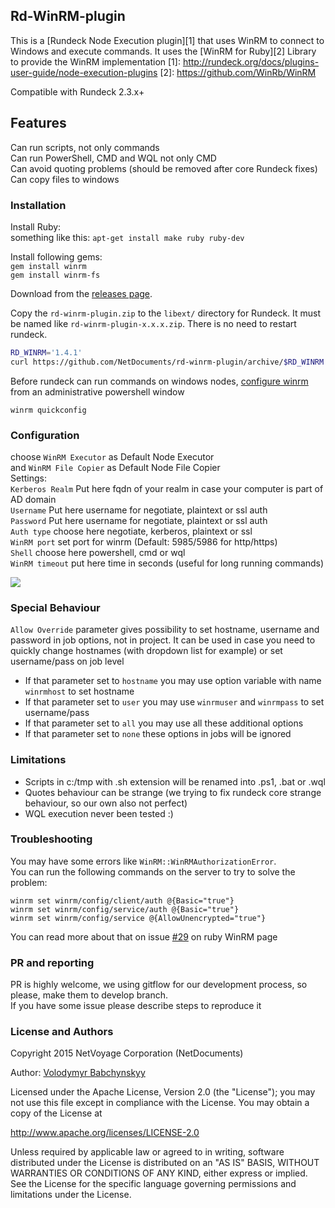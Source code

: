 ## Rd-WinRM-plugin
This is a [Rundeck Node Execution plugin][1] that uses WinRM to connect to Windows and execute commands. It uses the [WinRM for Ruby][2] Library to provide the WinRM implementation
[1]: http://rundeck.org/docs/plugins-user-guide/node-execution-plugins
[2]: https://github.com/WinRb/WinRM

Compatible with Rundeck 2.3.x+

## Features
Can run scripts, not only commands  
Can run PowerShell, CMD and WQL not only CMD  
Can avoid quoting problems (should be removed after core Rundeck fixes)  
Can copy files to windows  

### Installation

Install Ruby:  
something like this: `apt-get install make ruby ruby-dev`  

Install following gems:  
`gem install winrm`  
`gem install winrm-fs`  

Download from the [releases page](https://github.com/NetDocuments/rd-winrm-plugin/releases).

Copy the `rd-winrm-plugin.zip` to the `libext/` directory for Rundeck. It must be named like `rd-winrm-plugin-x.x.x.zip`. There is no need to restart rundeck.

```bash
RD_WINRM='1.4.1'
curl https://github.com/NetDocuments/rd-winrm-plugin/archive/$RD_WINRM.zip -o /var/lib/rundeck/libext/rd-winrm-plugin-$RD_WINRM.zip
```

Before rundeck can run commands on windows nodes, [configure winrm](https://technet.microsoft.com/en-us/magazine/ff700227.aspx) from an administrative powershell window

    winrm quickconfig


### Configuration
choose `WinRM Executor` as Default Node Executor  
and `WinRM File Copier` as Default Node File Copier   
Settings:  
`Kerberos Realm`  Put here fqdn of your realm in case your computer is part of AD domain  
`Username` Put here username for negotiate, plaintext or ssl auth  
`Password` Put here username for negotiate, plaintext or ssl auth  
`Auth type` choose here negotiate, kerberos, plaintext or ssl  
`WinRM port` set port for winrm (Default: 5985/5986 for http/https)  
`Shell` choose here powershell, cmd or wql  
`WinRM timeout` put here time in seconds (useful for long running commands)  

![](http://cl.ly/1S1D2C070Z1T/Screenshot%202016-01-05%2016.51.53.png)

### Special Behaviour
`Allow Override` parameter gives possibility to set hostname, username and password in job options, not in project. It can be used in case you need to quickly change hostnames (with dropdown list for example) or set username/pass on job level  

- If that parameter set to `hostname` you may use option variable with name `winrmhost` to set hostname
- If that parameter set to `user` you may use `winrmuser` and `winrmpass` to set username/pass
- If that parameter set to `all` you may use all these additional options
- If that parameter set to `none` these options in jobs will be ignored

### Limitations
- Scripts in c:/tmp with .sh extension will be renamed into .ps1, .bat or .wql
- Quotes behaviour can be strange (we trying to fix rundeck core strange behaviour, so our own also not perfect)
- WQL execution never been tested :)

### Troubleshooting
You may have some errors like ```WinRM::WinRMAuthorizationError```.  
You can run the following commands on the server to try to solve the problem:

```
winrm set winrm/config/client/auth @{Basic="true"}
winrm set winrm/config/service/auth @{Basic="true"}
winrm set winrm/config/service @{AllowUnencrypted="true"}
```
You can read more about that on issue [#29](https://github.com/WinRb/WinRM/issues/29) on ruby WinRM page

### PR and reporting
PR is highly welcome, we using gitflow for our development process, so please, make them to develop branch.  
If you have some issue please describe steps to reproduce it

### License and Authors
Copyright 2015 NetVoyage Corporation (NetDocuments)

Author: [Volodymyr Babchynskyy](https://github.com/vvchik)

Licensed under the Apache License, Version 2.0 (the "License");
you may not use this file except in compliance with the License. You may obtain a copy of the License at

http://www.apache.org/licenses/LICENSE-2.0

Unless required by applicable law or agreed to in writing, software distributed under the License
is distributed on an "AS IS" BASIS, WITHOUT WARRANTIES OR CONDITIONS OF ANY KIND,
either express or implied. See the License for the specific language governing permissions and limitations under the License.
